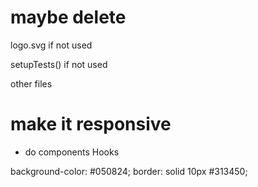 # maybe delete

logo.svg if not used

setupTests() if not used

other files

# make it responsive

- do components Hooks

background-color: #050824;
border: solid 10px #313450;